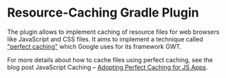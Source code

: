 # Resource-Caching Gradle Plugin

The plugin allows to implement caching of resource files for web browsers like JavaScript and CSS files.
It aims to implement a technique called ["perfect caching"](http://www.gwtproject.org/doc/latest/DevGuideCompilingAndDebugging.html#perfect_caching) which Google uses for its framework GWT.

For more details about how to cache files using perfect caching, see the blog post JavaScript Caching – [Adopting Perfect Caching for JS Apps][1].

[1]: http://blog.oio.de/2014/10/01/javascript-caching-adopting-perfect-caching-for-js-apps/
